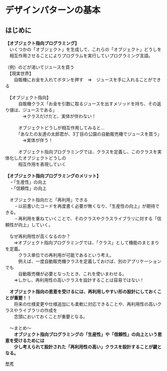 # デザインパターンの基本<br>
## はじめに<br>
**【オブジェクト指向プログラミング】**<br>
　いくつかの「オブジェクト」を生成して、これらの「オブジェクト」どうしを<br>
 　相互作用させることによりプログラムを実行していプログラミング言語。<br>
<br>
（例）のどが渇いてジュースを買う<br>
　【現実世界】<br>
 　　自販機にお金を入れてボタンを押す　⇒　ジュースを手に入れることができる<br>
<br>
　【オブジェクト指向】<br>
　　　自販機クラス「お金を引数に取るジュースを出すメソッドを持ち、その返り値は、ジュースである」<br>
　　　　⇒クラスだけだと、実体が伴わない！<br>
<br>
　　　オブジェクトどうしが相互作用してみると…<br>
　　　「あなたの友達の太郎君が、3丁目の公園の自動販売機でジュースを買う」<br>
　　　　⇒実体が伴う！<br>
<br>
　　　オブジェクト指向プログラミングでは、クラスを定義し、このクラスを実体化したオブジェクトどうしの<br>
　　　相互作用を表現していく<br>
<br>
**【オブジェクト指向プログラミングのメリット】**<br>
　・「生産性」の向上<br>
　・「信頼性」の向上<br>
 <br>
 　オブジェクト指向だと「再利用」できる<br>
　　・以前書いたコードを再度書く必要が無くなり、「生産性の向上」が期待できる。<br>
　　・再利用を重ねていくことで、そのクラスやクラスライブラリに対する「信頼性が向上」していく。<br>
<br>
　なぜ再利用性が高くなるのか？<br>
　　⇒オブジェクト指向プログラミングでは、「クラス」として機能のまとまりを定義。<br>
　　　クラス単位での再利用が可能であるという考え。<br>
　　　例えば、一度自動販売機クラスを定義しておけば、別のアプリケーションでも<br>
　　　自動販売機が必要となったとき、これを使いまわせる。<br>
　　⇒しかし、再利用性の高いクラスを設計することは容易ではない！<br>
<br>
　**オブジェクト指向の恩恵を受けるには、再利用しやすい形の設計にしておくことが重要！！**<br>
　　将来の仕様変更や仕様追加にも柔軟に対応できることや、再利用性の高いクラスやライブラリの作成を<br>
　　念頭においておくことが重要となる。<br>
<br>
　～まとめ～<br>
　　**オブジェクト指向プログラミングの「生産性」や「信頼性」の向上という恩恵を受けるためには**<br>
　　**少し考えられて設計された「再利用性の高い」クラスを設計することが鍵となる。**<br>
  
[参考](https://www.techscore.com/tech/DesignPattern/foundation/foundation1.html/)
